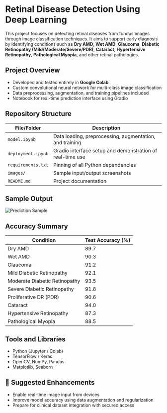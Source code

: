 #  Retinal Disease Detection Using Deep Learning

This project focuses on detecting retinal diseases from fundus images through image classification techniques. It aims to support early diagnosis by identifying conditions such as **Dry AMD**, **Wet AMD**, **Glaucoma**, **Diabetic Retinopathy (Mild/Moderate/Severe/PDR)**, **Cataract**, **Hypertensive Retinopathy**, **Pathological Myopia**, and other retinal pathologies.

##  Project Overview
- Developed and tested entirely in **Google Colab**
- Custom convolutional neural network for multi-class image classification
- Data preprocessing, augmentation, and training pipelines included
- Notebook for real-time prediction interface using Gradio

##  Repository Structure

| File/Folder           | Description                                               |
|-----------------------|-----------------------------------------------------------|
| `model.ipynb`         | Data loading, preprocessing, augmentation, and training   |
| `deployment.ipynb`    | Gradio interface setup and demonstration of real-time use |
| `requirements.txt`    | Pinning of all Python dependencies                        |
| `images/`             | Sample input/output screenshots                           |
| `README.md`           | Project documentation                                     |

##  Sample Output

![Prediction Sample](images/sample_prediction.png)

##  Accuracy Summary

| Condition                  | Test Accuracy (%) |
|----------------------------|-------------------|
| Dry AMD                    | 89.7              |
| Wet AMD                    | 90.3              |
| Glaucoma                   | 91.2              |
| Mild Diabetic Retinopathy  | 92.1              |
| Moderate Diabetic Retinopathy | 93.5           |
| Severe Diabetic Retinopathy | 91.8             |
| Proliferative DR (PDR)     | 90.6              |
| Cataract                   | 94.0              |
| Hypertensive Retinopathy   | 87.3              |
| Pathological Myopia        | 88.5              |

##  Tools and Libraries

- Python (Jupyter / Colab)
- TensorFlow / Keras
- OpenCV, NumPy, Pandas
- Matplotlib, Seaborn

## 🔧 Suggested Enhancements

- Enable real-time image input from devices
- Improve model accuracy using data augmentation and regularization
- Prepare for clinical dataset integration with secured access


